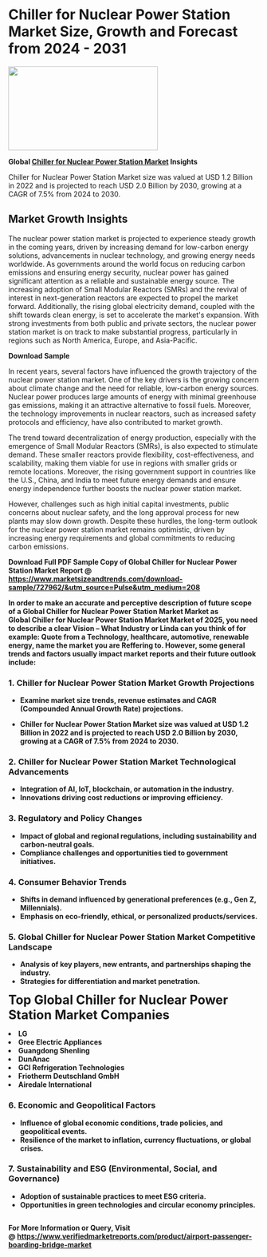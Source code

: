 <H1>Chiller for Nuclear Power Station Market Size, Growth and Forecast from 2024 - 2031</H1><img class="aligncenter size-medium wp-image-584254" src="https://thirdeyenews.in/wp-content/uploads/2024/09/Global-Market-Research-300x168.jpeg" alt="" width="300" height="168" /><p><strong>Global&nbsp;<a href="https://www.marketsizeandtrends.com/download-sample/727962/&amp;utm_source=Pulse&amp;utm_medium=208">Chiller for Nuclear Power Station Market</a> Insights</strong></p><p>Chiller for Nuclear Power Station Market size was valued at USD 1.2 Billion in 2022 and is projected to reach USD 2.0 Billion by 2030, growing at a CAGR of 7.5% from 2024 to 2030.</p><p><h2>Market Growth Insights</h2> <p>The nuclear power station market is projected to experience steady growth in the coming years, driven by increasing demand for low-carbon energy solutions, advancements in nuclear technology, and growing energy needs worldwide. As governments around the world focus on reducing carbon emissions and ensuring energy security, nuclear power has gained significant attention as a reliable and sustainable energy source. The increasing adoption of Small Modular Reactors (SMRs) and the revival of interest in next-generation reactors are expected to propel the market forward. Additionally, the rising global electricity demand, coupled with the shift towards clean energy, is set to accelerate the market's expansion. With strong investments from both public and private sectors, the nuclear power station market is on track to make substantial progress, particularly in regions such as North America, Europe, and Asia-Pacific.</p> <p><strong>Download Sample</strong></p> <p>In recent years, several factors have influenced the growth trajectory of the nuclear power station market. One of the key drivers is the growing concern about climate change and the need for reliable, low-carbon energy sources. Nuclear power produces large amounts of energy with minimal greenhouse gas emissions, making it an attractive alternative to fossil fuels. Moreover, the technology improvements in nuclear reactors, such as increased safety protocols and efficiency, have also contributed to market growth.</p> <p>The trend toward decentralization of energy production, especially with the emergence of Small Modular Reactors (SMRs), is also expected to stimulate demand. These smaller reactors provide flexibility, cost-effectiveness, and scalability, making them viable for use in regions with smaller grids or remote locations. Moreover, the rising government support in countries like the U.S., China, and India to meet future energy demands and ensure energy independence further boosts the nuclear power station market.</p> <p>However, challenges such as high initial capital investments, public concerns about nuclear safety, and the long approval process for new plants may slow down growth. Despite these hurdles, the long-term outlook for the nuclear power station market remains optimistic, driven by increasing energy requirements and global commitments to reducing carbon emissions.</p> <p><strong></p><p><span class=""><strong>Download Full PDF Sample Copy of Global Chiller for Nuclear Power Station Market Report</strong> @ <a href="https://www.marketsizeandtrends.com/download-sample/727962/&amp;utm_source=Pulse&amp;utm_medium=208" target="_blank">https://www.marketsizeandtrends.com/download-sample/727962/&amp;utm_source=Pulse&amp;utm_medium=208</a></span></p><p>In order to make an accurate and perceptive description of future scope of a Global&nbsp;Chiller for Nuclear Power Station Market Market as Global&nbsp;Chiller for Nuclear Power Station Market Market of 2025, you need to describe a clear Vision &ndash; What Industry or Linda can you think of for example: Quote from a Technology, healthcare, automotive, renewable energy, name the market you are Reffering to. However, some general trends and factors usually impact market reports and their future outlook include:</p><h3>1.&nbsp;<strong>Chiller for Nuclear Power Station Market Growth Projections</strong></h3><ul><li>Examine market size trends, revenue estimates and CAGR (Compounded Annual Growth Rate) projections.</li><li><p>Chiller for Nuclear Power Station Market size was valued at USD 1.2 Billion in 2022 and is projected to reach USD 2.0 Billion by 2030, growing at a CAGR of 7.5% from 2024 to 2030.</p></li></ul><h3>2.&nbsp;<strong>Chiller for Nuclear Power Station Market Technological Advancements</strong></h3><ul><li>Integration of AI, IoT, blockchain, or automation in the industry.</li><li>Innovations driving cost reductions or improving efficiency.</li></ul><h3>3.&nbsp;<strong>Regulatory and Policy Changes</strong></h3><ul><li>Impact of global and regional regulations, including sustainability and carbon-neutral goals.</li><li>Compliance challenges and opportunities tied to government initiatives.</li></ul><h3>4.&nbsp;<strong>Consumer Behavior Trends</strong></h3><ul><li>Shifts in demand influenced by generational preferences (e.g., Gen Z, Millennials).</li><li>Emphasis on eco-friendly, ethical, or personalized products/services.</li></ul><h3>5.&nbsp;<strong>Global Chiller for Nuclear Power Station Market Competitive Landscape</strong></h3><ul><li>Analysis of key players, new entrants, and partnerships shaping the industry.</li><li>Strategies for differentiation and market penetration.</li></ul><p data-pm-slice="1 1 []"><span style="color: inherit; font-family: inherit; font-size: 25px;">Top Global Chiller for Nuclear Power Station Market Companies</span></p><div class="" data-test-id=""><p><li>LG</li><li> Gree Electric Appliances</li><li> Guangdong Shenling</li><li> DunAnac</li><li> GCI Refrigeration Technologies</li><li> Friotherm Deutschland GmbH</li><li> Airedale International</li></p></div><h3>6.&nbsp;<strong>Economic and Geopolitical Factors</strong></h3><ul><li>Influence of global economic conditions, trade policies, and geopolitical events.</li><li>Resilience of the market to inflation, currency fluctuations, or global crises.</li></ul><h3>7.&nbsp;<strong>Sustainability and ESG (Environmental, Social, and Governance)</strong></h3><ul><li>Adoption of sustainable practices to meet ESG criteria.</li><li>Opportunities in green technologies and circular economy principles.</li></ul><h2><strong style="font-size: 14px;">For More Information or Query, Visit @&nbsp;</strong><a style="background-color: #ffffff; font-size: 14px;" href="https://www.marketsizeandtrends.com/report/chiller-for-nuclear-power-station-market/" target="_blank">https://www.verifiedmarketreports.com/product/airport-passenger-boarding-bridge-market</a></h2>
